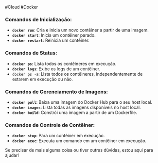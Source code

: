 #Cloud #Docker 
### Comandos de Inicialização:

- **`docker run`**: Cria e inicia um novo contêiner a partir de uma imagem.
- **`docker start`**: Inicia um contêiner parado.
- **`docker restart`**: Reinicia um contêiner.

### Comandos de Status:

- **`docker ps`**: Lista todos os contêineres em execução.
- **`docker logs`**: Exibe os logs de um contêiner.
- `docker ps -a`: Lista todos os contêineres, independentemente de estarem em execução ou não.

### Comandos de Gerenciamento de Imagens:

- **`docker pull`**: Baixa uma imagem do Docker Hub para o seu host local.
- **`docker images`**: Lista todas as imagens disponíveis no host local.
- **`docker build`**: Constrói uma imagem a partir de um Dockerfile.

### Comandos de Controle de Contêiner:

- **`docker stop`**: Para um contêiner em execução.
- **`docker exec`**: Executa um comando em um contêiner em execução.

Se precisar de mais alguma coisa ou tiver outras dúvidas, estou aqui para ajudar!
